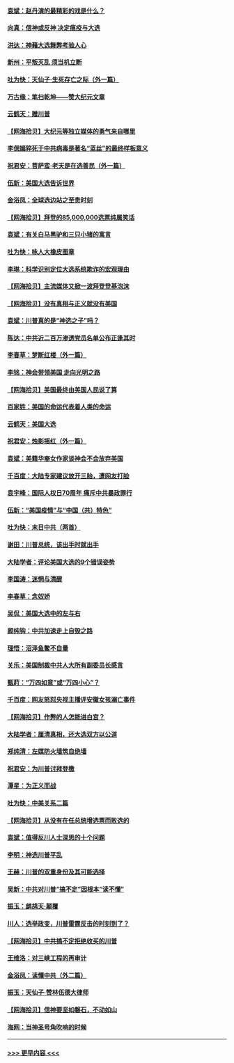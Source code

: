 #### [袁斌：赵丹演的最精彩的戏是什么？](../pages/nsc993/n12633316.md?t=12202051) 
#### [向真：信神或反神 决定瘟疫与大选](../pages/nsc993/n12632710.md?t=12202051) 
#### [洪达：神藉大选舞弊考验人心](../pages/nsc993/n12631962.md?t=12202051) 
#### [新州：平叛灭乱  须当机立断](../pages/nsc993/n12631946.md?t=12202051) 
#### [吐为快：天仙子‧生死存亡之际（外一篇）](../pages/nsc993/n12631927.md?t=12202051) 
#### [万古缘：笔扫乾坤——赞大纪元文章](../pages/nsc993/n12631922.md?t=12202051) 
#### [云鹤天：赠川普](../pages/nsc993/n12631823.md?t=12202051) 
#### [【网海拾贝】大纪元等独立媒体的勇气来自哪里](../pages/nsc993/n12629961.md?t=12202051) 
#### [李偲嫣猝死于中共病毒是著名“蓝丝”的最终样板意义](../pages/nsc993/n12628812.md?t=12202051) 
#### [祝君安：菩萨蛮·老天是在选善民（外一篇）](../pages/nsc993/n12628793.md?t=12202051) 
#### [伍新：美国大选告诉世界](../pages/nsc993/n12628768.md?t=12202051) 
#### [金浴凤：全球选边站之至贵时刻](../pages/nsc993/n12627318.md?t=12202051) 
#### [【网海拾贝】拜登的85,000,000选票纯属笑话](../pages/nsc993/n12626569.md?t=12202051) 
#### [袁斌：有关白马黑驴和三只小猪的寓言](../pages/nsc993/n12626198.md?t=12202051) 
#### [吐为快：咏人大橡皮图章](../pages/nsc993/n12624470.md?t=12202051) 
#### [李琳：科学识别定位大选系统欺诈的宏观理由](../pages/nsc993/n12624340.md?t=12202051) 
#### [【网海拾贝】主流媒体又掀一波拜登登基泡沫](../pages/nsc993/n12624000.md?t=12202051) 
#### [【网海拾贝】没有真相与正义就没有美国](../pages/nsc993/n12621885.md?t=12202051) 
#### [袁斌：川普真的是“神选之子”吗？](../pages/nsc993/n12621749.md?t=12202051) 
#### [陈达：中共近二百万渗透党员名单公布正逢其时](../pages/nsc993/n12620870.md?t=12202051) 
#### [李春草：梦断红楼（外一篇）](../pages/nsc993/n12619122.md?t=12202051) 
#### [李铭：神会带领美国 走向光明之路](../pages/nsc993/n12618584.md?t=12202051) 
#### [【网海拾贝】美国最终由美国人民说了算](../pages/nsc993/n12617255.md?t=12202051) 
#### [百家姓：美国的命运代表着人类的命运](../pages/nsc993/n12615838.md?t=12202051) 
#### [云鹤天：美国大选](../pages/nsc993/n12615994.md?t=12202051) 
#### [祝君安：烛影摇红（外一篇）](../pages/nsc993/n12615975.md?t=12202051) 
#### [袁斌：美籍华裔女作家谈神会不会放弃美国](../pages/nsc993/n12615263.md?t=12202051) 
#### [千百度：大陆专家建议放开三胎，遭网友打脸](../pages/nsc993/n12614456.md?t=12202051) 
#### [袁宇峰：国际人权日70周年 痛斥中共暴政罪行](../pages/nsc993/n12611965.md?t=12202051) 
#### [伍新：“美国疫情”与“中国（共）特色”](../pages/nsc993/n12611463.md?t=12202051) 
#### [吐为快：末日中共（两首）](../pages/nsc993/n12611461.md?t=12202051) 
#### [谢田：川普总统，该出手时就出手](../pages/nsc993/n12610905.md?t=12202051) 
#### [大陆学者：评论美国大选的9个错误姿势](../pages/nsc993/n12609586.md?t=12202051) 
#### [李国涛：迷惘与清醒](../pages/nsc993/n12607532.md?t=12202051) 
#### [李春草：念奴娇](../pages/nsc993/n12607083.md?t=12202051) 
#### [吴侃：美国大选中的左与右](../pages/nsc993/n12607054.md?t=12202051) 
#### [颜纯钩：中共加速走上自毁之路](../pages/nsc993/n12606473.md?t=12202051) 
#### [理悟：沼泽鱼鳖不自量](../pages/nsc993/n12606454.md?t=12202051) 
#### [关乐：美国制裁中共人大所有副委员长感言](../pages/nsc993/n12606442.md?t=12202051) 
#### [甄莳：“万四如意”或“万四小心”？](../pages/nsc993/n12606091.md?t=12202051) 
#### [千百度：网友怒怼央视主播评安徽女孩溺亡事件](../pages/nsc993/n12605370.md?t=12202051) 
#### [【网海拾贝】作弊的人怎能进白宫？](../pages/nsc993/n12603546.md?t=12202051) 
#### [大陆学者：厘清真相，还大选双方以公道](../pages/nsc993/n12603475.md?t=12202051) 
#### [郑纯清：左媒防火墙筑自绝墙](../pages/nsc993/n12602226.md?t=12202051) 
#### [祝君安：为川普讨拜登檄](../pages/nsc993/n12602199.md?t=12202051) 
#### [潭星：为正义而战](../pages/nsc993/n12600926.md?t=12202051) 
#### [吐为快：中美关系二篇](../pages/nsc993/n12600908.md?t=12202051) 
#### [【网海拾贝】从没有在任总统增选票而败选的](../pages/nsc993/n12600435.md?t=12202051) 
#### [袁斌：值得反川人士深思的十个问题](../pages/nsc993/n12600332.md?t=12202051) 
#### [李明：神选川普平乱](../pages/nsc993/n12599751.md?t=12202051) 
#### [王赫：川普的双重身份及其可能选择](../pages/nsc993/n12599723.md?t=12202051) 
#### [吴新：中共对川普“搞不定”因根本“读不懂”](../pages/nsc993/n12599502.md?t=12202051) 
#### [振玉：鹧鸪天‧颠覆](../pages/nsc993/n12599494.md?t=12202051) 
#### [川人：选举政变，川普雷霆反击的时刻到了？](../pages/nsc993/n12599291.md?t=12202051) 
#### [【网海拾贝】中共搞不定拒绝收买的川普](../pages/nsc993/n12598955.md?t=12202051) 
#### [王维洛：对三峡工程的再审计](../pages/nsc993/n12598436.md?t=12202051) 
#### [金浴凤：读懂中共（外二篇）](../pages/nsc993/n12597943.md?t=12202051) 
#### [振玉：天仙子‧赞林伍德大律师](../pages/nsc993/n12597929.md?t=12202051) 
#### [【网海拾贝】信神要坚如磐石，不动如山](../pages/nsc993/n12597901.md?t=12202051) 
#### [海网：当神圣号角吹响的时候](../pages/nsc993/n12595891.md?t=12202051) 

----
#### [ >>> 更早内容 <<< ](../indexes/nsc993-earlier.md)
